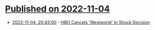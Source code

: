 # [Published on 2022-11-04](index.md)

* [2022-11-04, 20:43:00](https://entertainment.slashdot.org/story/22/11/04/2041250/hbo-cancels-westworld-in-shock-decision?utm_source=rss1.0mainlinkanon&utm_medium=feed) - [HBO Cancels 'Westworld' In Shock Decision](https://entertainment.slashdot.org/story/22/11/04/2041250/hbo-cancels-westworld-in-shock-decision?utm_source=rss1.0mainlinkanon&utm_medium=feed)
